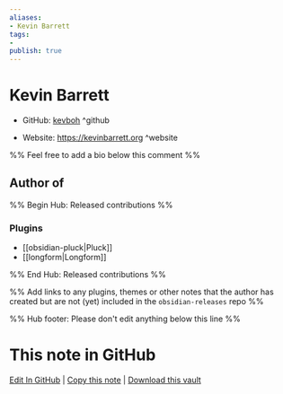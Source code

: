 ```yaml
---
aliases:
- Kevin Barrett
tags:
- 
publish: true
---
```


# Kevin Barrett

- GitHub: [kevboh](https://github.com/kevboh/) ^github
<!-- - Discord: `@` ^discord-->
- Website: <https://kevinbarrett.org> ^website
<!-- - [[Publish sites|Publish site]]: ^publish-->

%% Feel free to add a bio below this comment %%


## Author of

%% Begin Hub: Released contributions %%
### Plugins
- [[obsidian-pluck|Pluck]]
- [[longform|Longform]]

%% End Hub: Released contributions %%

%% Add links to any plugins, themes or other notes that the author has created but are not (yet) included in the `obsidian-releases` repo %%

<!--
### Unlisted plugins
-->

<!--
### Others

- 
-->

<!--
## Sponsor this author

- [[GitHub sponsors]]: [Sponsor @kevboh on GitHub Sponsors](https://github.com/sponsors/kevboh) ^github-sponsor
- [[Buy me a coffee]]: ^buy-me-a-coffee
- [[PayPal]]: ^paypal
- [[Patreon]]: ^patreon

-->

<!--
## Follow this author

- [[YouTube Channels|On YouTube]]: ^youtube
- Twitter: ^twitter
- ...
-->

%% Hub footer: Please don't edit anything below this line %%

# This note in GitHub

<span class="git-footer">[Edit In GitHub](https://github.dev/obsidian-community/obsidian-hub/blob/main/01%20-%20Community/People/kevboh.md "git-hub-edit-note") | [Copy this note](https://raw.githubusercontent.com/obsidian-community/obsidian-hub/main/01%20-%20Community/People/kevboh.md "git-hub-copy-note") | [Download this vault](https://github.com/obsidian-community/obsidian-hub/archive/refs/heads/main.zip "git-hub-download-vault") </span>
